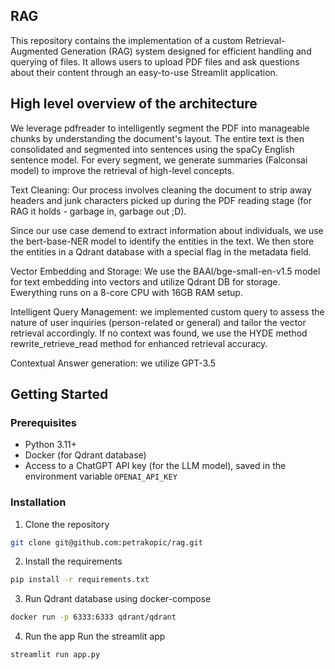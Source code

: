 ## RAG 

This repository contains the implementation of a custom Retrieval-Augmented Generation (RAG) system designed for 
efficient handling and querying of files. It allows users to upload PDF files and ask questions about their content 
through an easy-to-use Streamlit application.


## High level overview of the architecture
We leverage pdfreader to intelligently segment the PDF into manageable chunks by understanding the document's layout. 
The entire text is then consolidated and segmented into sentences using the spaCy English sentence model. For every 
segment, we generate summaries (Falconsai model) to improve the  retrieval of high-level concepts.

Text Cleaning: Our process involves cleaning the document to strip away headers and junk characters picked up 
during the PDF reading stage (for RAG it holds - garbage in, garbage out ;D).

Since our use case demend to extract information about individuals, we use the bert-base-NER model to identify
the entities in the text. We then store the entities in a Qdrant database with a special flag in the metadata field.


Vector Embedding and Storage: We use the BAAI/bge-small-en-v1.5 model for text embedding into vectors and utilize 
Qdrant DB for storage. Ewerything runs on a 8-core CPU with 16GB RAM setup.

Intelligent Query Management: we implemented custom query to assess the nature of user inquiries (person-related or general) 
and tailor the vector retrieval accordingly. 
If no context was found, we use the HYDE method rewrite_retrieve_read method for enhanced retrieval accuracy. 

Contextual Answer generation: we utilize GPT-3.5 

## Getting Started

### Prerequisites
- Python 3.11+
- Docker (for Qdrant database)
- Access to a ChatGPT API key (for the LLM model), saved in the environment variable `OPENAI_API_KEY`

### Installation

1. Clone the repository
```bash
git clone git@github.com:petrakopic/rag.git
```

2. Install the requirements
```bash
pip install -r requirements.txt
```

3. Run Qdrant database using docker-compose
```bash
docker run -p 6333:6333 qdrant/qdrant
```

4. Run the app 
Run the streamlit app
```bash
streamlit run app.py
```
